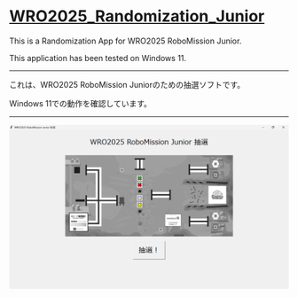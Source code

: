 # [WRO2025_Randomization_Junior](https://github.com/Taiyo327/WRO2025_Randomization_Junior)

This is a Randomization App for WRO2025 RoboMission Junior.

This application has been tested on Windows 11.

---------------------------------------

これは、WRO2025 RoboMission Juniorのための抽選ソフトです。

Windows 11での動作を確認しています。

---------------------------------------

![Screenshot](Screenshot.png)
